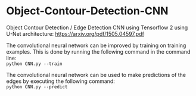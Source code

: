 # Object-Contour-Detection-CNN
Object Contour Detection / Edge Detection CNN using Tensorflow 2 using U-Net architecture: https://arxiv.org/pdf/1505.04597.pdf

The convolutional neural network can be improved by training on training examples. This is done by running the following command in the command line: </br>
```python CNN.py --train```

The convolutional neural network can be used to make predictions of the edges by executing the following command: </br>
```python CNN.py --predict```
